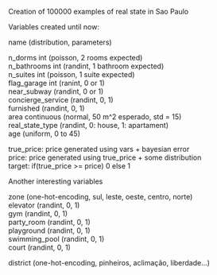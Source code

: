 Creation of 100000 examples of real state in Sao Paulo  

Variables created until now:  

name (distribution, parameters)  

n_dorms int (poisson, 2 rooms expected)  
n_bathrooms  int (randint, 1 bathroom expected)  
n_suites int (poisson, 1 suite expected)  
flag_garage int (ranint, 0 or 1)  
near_subway (randint, 0 or 1)  
concierge_service (randint, 0, 1)  
furnished (randint, 0, 1)  
area continuous (normal, 50 m^2 esperado, std = 15)  
real_state_type (randint, 0: house, 1: apartament)  
age (uniform, 0 to 45)  

true_price: price generated using vars  + bayesian error  
price: price generated using true_price + some distribution  
target: if(true_price >= price) 0 else 1  

Another interesting variables  

zone (one-hot-encoding, sul, leste, oeste, centro, norte)  
elevator (randint, 0, 1)  
gym (randint, 0, 1)  
party_room (randint, 0, 1)  
playground (randint, 0, 1)  
swimming_pool (randint, 0, 1)  
court (randint, 0, 1)  

district (one-hot-encoding, pinheiros, aclimação, liberdade...)  
